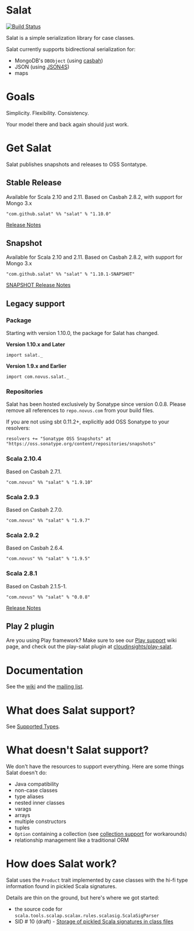 # Salat

[![Build Status](https://travis-ci.org/salat/salat.svg?branch=1.10.x-branch)](https://travis-ci.org/salat/salat)

Salat is a simple serialization library for case classes.

Salat currently supports bidirectional serialization for:

- MongoDB's `DBObject` (using [casbah][casbah])
- JSON (using [JSON4S][JSON4S])
- maps

# Goals

Simplicity.  Flexibility.  Consistency.

Your model there and back again should just work.

# Get Salat

Salat publishes snapshots and releases to OSS Sontatype.

## Stable Release

Available for Scala 2.10 and 2.11. Based on Casbah 2.8.2, with support for Mongo 3.x

    "com.github.salat" %% "salat" % "1.10.0"

[Release Notes](https://github.com/salat/salat/blob/1.10.x-branch/notes/1.10.0.markdown)

## Snapshot

Available for Scala 2.10 and 2.11. Based on Casbah 2.8.2, with support for Mongo 3.x

    "com.github.salat" %% "salat" % "1.10.1-SNAPSHOT"

[SNAPSHOT Release Notes](https://github.com/salat/salat/blob/1.10.x-branch/notes/1.10.1.markdown)

## Legacy support

### Package

Starting with version 1.10.0, the package for Salat has changed.

**Version 1.10.x and Later**

`import salat._`

**Version 1.9.x and Earlier**

`import com.novus.salat._`

### Repositories

Salat has been hosted exclusively by Sonatype since version 0.0.8. Please remove all references to `repo.novus.com` from your build files.

If you are not using sbt 0.11.2+, explicitly add OSS Sonatype to your resolvers:

    resolvers += "Sonatype OSS Snapshots" at "https://oss.sonatype.org/content/repositories/snapshots"

### Scala 2.10.4

Based on Casbah 2.7.1.

    "com.novus" %% "salat" % "1.9.10"

### Scala 2.9.3

Based on Casbah 2.7.0.

    "com.novus" %% "salat" % "1.9.7"

### Scala 2.9.2

Based on Casbah 2.6.4.

    "com.novus" %% "salat" % "1.9.5"

### Scala 2.8.1

Based on Casbah 2.1.5-1.

    "com.novus" %% "salat" % "0.0.8"

[Release Notes](http://notes.implicit.ly/post/25793638048/salat-0-0-8)

## Play 2 plugin

Are you using Play framework?  Make sure to see our [Play support][play-salat] wiki page, and check out the play-salat plugin at [cloudinsights/play-salat][play-salat-plugin].

# Documentation

See the [wiki][wiki] and the [mailing list][group].

# What does Salat support?

See [Supported Types][types].

# What doesn't Salat support?

We don't have the resources to support everything.  Here are some things Salat doesn't do:

- Java compatibility
- non-case classes
- type aliases
- nested inner classes
- varags
- arrays
- multiple constructors
- tuples
- `Option` containing a collection (see [collection support][collections] for workarounds)
- relationship management like a traditional ORM

# How does Salat work?

Salat uses the `Product` trait implemented by case classes with the hi-fi type information found in pickled Scala signatures.

Details are thin on the ground, but here's where we got started:

- the source code for `scala.tools.scalap.scalax.rules.scalasig.ScalaSigParser`
- SID # 10 (draft) - [Storage of pickled Scala signatures in class files][sid10]

[types]: https://github.com/salat/salat/wiki/SupportedTypes
[wiki]: https://github.com/salat/salat/wiki
[casbah]: https://github.com/mongodb/casbah/
[JSON4S]: http://json4s.org/
[group]: http://groups.google.com/group/scala-salat
[play-salat]: https://github.com/salat/salat/wiki/SalatWithPlay2
[play-salat-plugin]: https://github.com/cloudinsights/play-salat
[sid10]: http://www.scala-lang.org/sid/10
[typehint]: https://github.com/salat/salat/wiki/TypeHints
[collections]: https://github.com/salat/salat/wiki/Collections
